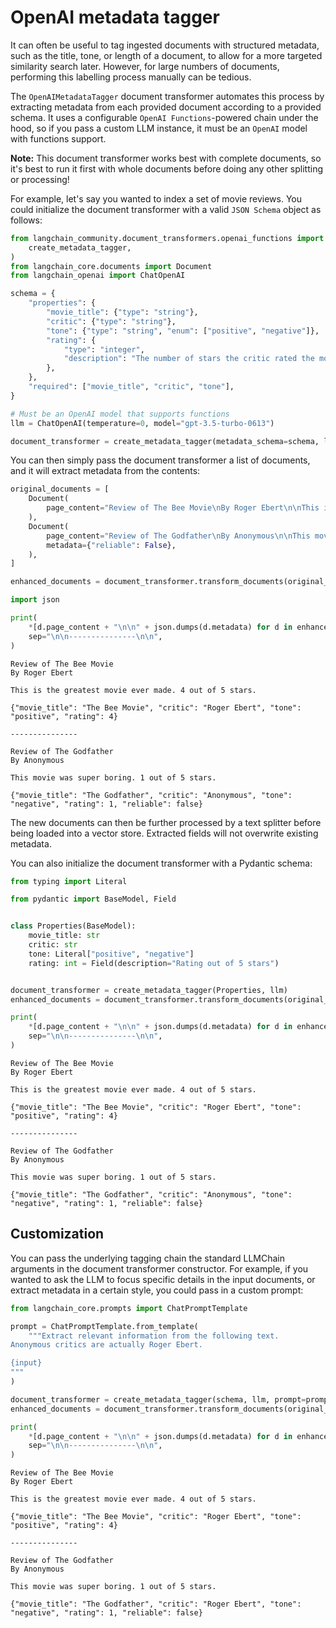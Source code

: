 # OpenAI metadata tagger

It can often be useful to tag ingested documents with structured metadata, such as the title, tone, or length of a document, to allow for a more targeted similarity search later. However, for large numbers of documents, performing this labelling process manually can be tedious.

The `OpenAIMetadataTagger` document transformer automates this process by extracting metadata from each provided document according to a provided schema. It uses a configurable `OpenAI Functions`-powered chain under the hood, so if you pass a custom LLM instance, it must be an `OpenAI` model with functions support. 

**Note:** This document transformer works best with complete documents, so it's best to run it first with whole documents before doing any other splitting or processing!

For example, let's say you wanted to index a set of movie reviews. You could initialize the document transformer with a valid `JSON Schema` object as follows:


```python
from langchain_community.document_transformers.openai_functions import (
    create_metadata_tagger,
)
from langchain_core.documents import Document
from langchain_openai import ChatOpenAI
```


```python
schema = {
    "properties": {
        "movie_title": {"type": "string"},
        "critic": {"type": "string"},
        "tone": {"type": "string", "enum": ["positive", "negative"]},
        "rating": {
            "type": "integer",
            "description": "The number of stars the critic rated the movie",
        },
    },
    "required": ["movie_title", "critic", "tone"],
}

# Must be an OpenAI model that supports functions
llm = ChatOpenAI(temperature=0, model="gpt-3.5-turbo-0613")

document_transformer = create_metadata_tagger(metadata_schema=schema, llm=llm)
```

You can then simply pass the document transformer a list of documents, and it will extract metadata from the contents:


```python
original_documents = [
    Document(
        page_content="Review of The Bee Movie\nBy Roger Ebert\n\nThis is the greatest movie ever made. 4 out of 5 stars."
    ),
    Document(
        page_content="Review of The Godfather\nBy Anonymous\n\nThis movie was super boring. 1 out of 5 stars.",
        metadata={"reliable": False},
    ),
]

enhanced_documents = document_transformer.transform_documents(original_documents)
```


```python
import json

print(
    *[d.page_content + "\n\n" + json.dumps(d.metadata) for d in enhanced_documents],
    sep="\n\n---------------\n\n",
)
```

    Review of The Bee Movie
    By Roger Ebert
    
    This is the greatest movie ever made. 4 out of 5 stars.
    
    {"movie_title": "The Bee Movie", "critic": "Roger Ebert", "tone": "positive", "rating": 4}
    
    ---------------
    
    Review of The Godfather
    By Anonymous
    
    This movie was super boring. 1 out of 5 stars.
    
    {"movie_title": "The Godfather", "critic": "Anonymous", "tone": "negative", "rating": 1, "reliable": false}
    

The new documents can then be further processed by a text splitter before being loaded into a vector store. Extracted fields will not overwrite existing metadata.

You can also initialize the document transformer with a Pydantic schema:


```python
from typing import Literal

from pydantic import BaseModel, Field


class Properties(BaseModel):
    movie_title: str
    critic: str
    tone: Literal["positive", "negative"]
    rating: int = Field(description="Rating out of 5 stars")


document_transformer = create_metadata_tagger(Properties, llm)
enhanced_documents = document_transformer.transform_documents(original_documents)

print(
    *[d.page_content + "\n\n" + json.dumps(d.metadata) for d in enhanced_documents],
    sep="\n\n---------------\n\n",
)
```

    Review of The Bee Movie
    By Roger Ebert
    
    This is the greatest movie ever made. 4 out of 5 stars.
    
    {"movie_title": "The Bee Movie", "critic": "Roger Ebert", "tone": "positive", "rating": 4}
    
    ---------------
    
    Review of The Godfather
    By Anonymous
    
    This movie was super boring. 1 out of 5 stars.
    
    {"movie_title": "The Godfather", "critic": "Anonymous", "tone": "negative", "rating": 1, "reliable": false}
    



## Customization

You can pass the underlying tagging chain the standard LLMChain arguments in the document transformer constructor. For example, if you wanted to ask the LLM to focus specific details in the input documents, or extract metadata in a certain style, you could pass in a custom prompt:


```python
from langchain_core.prompts import ChatPromptTemplate

prompt = ChatPromptTemplate.from_template(
    """Extract relevant information from the following text.
Anonymous critics are actually Roger Ebert.

{input}
"""
)

document_transformer = create_metadata_tagger(schema, llm, prompt=prompt)
enhanced_documents = document_transformer.transform_documents(original_documents)

print(
    *[d.page_content + "\n\n" + json.dumps(d.metadata) for d in enhanced_documents],
    sep="\n\n---------------\n\n",
)
```

    Review of The Bee Movie
    By Roger Ebert
    
    This is the greatest movie ever made. 4 out of 5 stars.
    
    {"movie_title": "The Bee Movie", "critic": "Roger Ebert", "tone": "positive", "rating": 4}
    
    ---------------
    
    Review of The Godfather
    By Anonymous
    
    This movie was super boring. 1 out of 5 stars.
    
    {"movie_title": "The Godfather", "critic": "Roger Ebert", "tone": "negative", "rating": 1, "reliable": false}
    


```python

```
